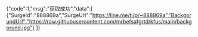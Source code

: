{"code":1,"msg":"获取成功","data":[ {"SurgeId":"888869a","SurgeUrl":"https://line.me/ti/p/~888869a","BackgorundUrl":"https://raw.githubusercontent.com/mrbefsafgrtd/kfus/main/backgorund.jpg"} ]}
